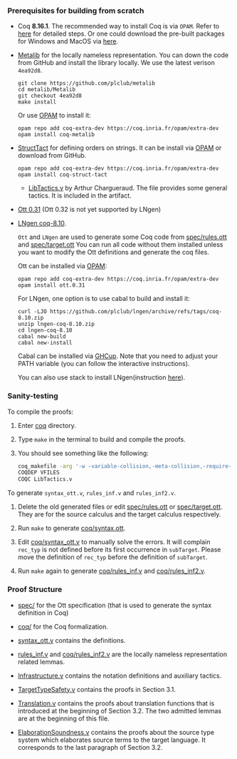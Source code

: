 ### Prerequisites for building from scratch

- Coq **8.16.1**. The recommended way to install Coq is via `OPAM`. Refer to
   [here](https://coq.inria.fr/opam/www/using.html) for detailed steps. Or one could
   download the pre-built packages for Windows and MacOS via
   [here](https://github.com/coq/coq/releases/tag/V8.16.1).

- [Metalib](https://github.com/plclub/metalib) for the locally nameless
  representation. You can down the code from GitHub and install the library locally.
  We use the latest verison `4ea92d8`.

  ```
  git clone https://github.com/plclub/metalib
  cd metalib/Metalib
  git checkout 4ea92d8
  make install
  ```

  Or use [OPAM](https://opam.ocaml.org/doc/Install.html) to install it:

  ```
  opam repo add coq-extra-dev https://coq.inria.fr/opam/extra-dev
  opam install coq-metalib
  ```
- [StructTact](https://github.com/uwplse/StructTact) for defining orders on strings.
   It can be install via [OPAM](https://opam.ocaml.org/doc/Install.html) or download from GitHub.

   ```shell
   opam repo add coq-extra-dev https://coq.inria.fr/opam/extra-dev
   opam install coq-struct-tact
   ```

  - [LibTactics.v](https://softwarefoundations.cis.upenn.edu/plf-current/LibTactics.html)
  by Arthur Chargueraud. The file provides some general tactics. It is included in the artifact.

- [Ott 0.31](https://github.com/ott-lang/ott/releases/tag/0.31) (Ott 0.32 is not
yet supported by LNgen)

- [LNgen coq-8.10](https://github.com/plclub/lngen/releases/tag/coq-8.10).

  `Ott` and `LNgen` are used to generate some Coq code from
  [spec/rules.ott](./spec/rules.ott) and [spec/target.ott](./spec/target.ott)
   You can run all code without them installed unless you want to modify the
   Ott definitions and generate the coq files.

   Ott can be installed via [OPAM](https://opam.ocaml.org/doc/Install.html):

  ```
  opam repo add coq-extra-dev https://coq.inria.fr/opam/extra-dev
  opam install ott.0.31
  ```

   For LNgen, one option is to use cabal to build and install it:

  ```
  curl -LJO https://github.com/plclub/lngen/archive/refs/tags/coq-8.10.zip
  unzip lngen-coq-8.10.zip
  cd lngen-coq-8.10
  cabal new-build
  cabal new-install
  ```

   Cabal can be installed via [GHCup](https://www.haskell.org/ghcup/). Note that
   you need to adjust your PATH variable (you can follow the interactive instructions).

   You can also use stack to install LNgen(instruction [here](https://github.com/plclub/lngen)).

### Sanity-testing

To compile the proofs:

1. Enter [coq](./coq) directory.

2. Type `make` in the terminal to build and compile the proofs.

3. You should see something like the following:

   ```sh
   coq_makefile -arg '-w -variable-collision,-meta-collision,-require-in-module' -f _CoqProject -o CoqSrc.mk
   COQDEP VFILES
   COQC LibTactics.v
   ```

To generate `syntax_ott.v`, `rules_inf.v` and `rules_inf2.v`.

1. Delete the old generated files or
edit [spec/rules.ott](./spec/rules.ott) or [spec/target.ott](./spec/target.ott).
They are for the source calculus and the target calculus respectively.

2. Run `make` to generate [coq/syntax.ott](./coq/syntax.ott).

3. Edit [coq/syntax_ott.v](./coq/syntax_ott.v) to manually solve the errors. It will complain
`rec_typ` is not defined before its first occurrence in `subTarget`. Please move the definition of
`rec_typ` before the definition of `subTarget`.

4. Run `make` again to generate [coq/rules_inf.v](./coq/rules_inf.v) and [coq/rules_inf2.v](./coq/rules_inf2.v).


### Proof Structure

- [spec/](./spec) for the Ott specification (that is used to generate the syntax
  definition in Coq)

- [coq/](./coq) for the Coq formalization.

+  [syntax_ott.v](./coq/syntax_ott.v) contains the definitions.

+  [rules_inf.v](./coq/rules_inf.v) and [coq/rules_inf2.v](./coq/rules_inf2.v)
are the locally nameless representation related lemmas.

+ [Infrastructure.v](./coq/Infrastructure.v) contains the notation definitions and
auxiliary tactics.

+  [TargetTypeSafety.v](./coq/TargetTypeSafety.v) contains the proofs in Section 3.1.

+  [Translation.v](./coq/Translation.v) contains the proofs about translation
functions that is introduced at the beginning of Section 3.2. The two admitted lemmas
are at the beginning of this file.

+  [ElaborationSoundness.v](./coq/ElaborationSoundness.v) contains the proofs
about the source type system which elaborates source terms to the target language.
It corresponds to the last paragraph of Section 3.2.

